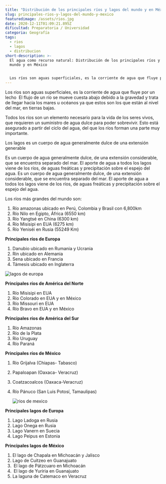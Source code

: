 ```yaml
---
title: "Distribución de los principales ríos y lagos del mundo y en México "
slug: principales-rios-y-lagos-del-mundo-y-mexico
featuredimage: /assets/rios.jpg
date: 2020-12-11T01:09:21.895Z
dificultad: Preparatoria / Universidad
categoria: Geografía
tags:
  - rios
  - lagos
  - distribucion
short-description: >-
  El agua como recurso natural: Distribución de los principales ríos y lagos del
  mundo y en México 


  Los ríos son aguas superficiales, es la corriente de agua que fluye por un lecho
---
```

Los ríos son aguas superficiales, es la corriente de agua que fluye por un lecho  El flujo de un río se mueve cuesta abajo debido a la gravedad y trata de llegar hacia los mares u océanos ya que estos son los que están al nivel del mar, en tierras bajas.

Todos los ríos son un elemento necesario para la vida de los seres vivos, que requieren un suministro de agua dulce para poder sobrevivir. Esto está asegurado a partir del ciclo del agua, del que los ríos forman una parte muy importante.

Los lagos es un cuerpo de agua generalmente dulce de una extensión generable

Es un cuerpo de agua generalmente dulce, de una extensión considerable, que se encuentra separado del mar. El aporte de agua a todos los lagos viene de los ríos, de aguas freáticas y precipitación sobre el espejo del agua. Es un cuerpo de agua generalmente dulce, de una extensión considerable, que se encuentra separado del mar. El aporte de agua a todos los lagos viene de los ríos, de aguas freáticas y precipitación sobre el espejo del agua.

Los ríos más grandes del mundo son:

1. Río amazonas ubicado en Perú, Colombia y Brasil con 6,800km
2. Río Nilo en Egipto, África (6550 km)
3. Río Yangtsé en China (6300 km)
4. Río Misisipi en EUA (6275 km)
5. Río Yeniséi en Rusia (55249 Km)

**Principales ríos de Europa** 

1. Danubio ubicado en Rumania y Ucrania 
2. Rin ubicado en Alemania 
3. Sena ubicado en Francia 
4. Támesis ubicado en Inglaterra 

![lagos de europa ](/assets/lagosdeeuropa.jpg "lagos de europa ")

**Principales ríos de América del Norte**

1. Río Misisipi en EUA 
2. Rio Colorado en EUA y en México
3. Río Missouri en EUA
4. Río Bravo en EUA y en México

**Principales ríos de América del Sur**   

1. Río Amazonas 
2. Río de la Plata
3. Rio Uruguay 
4. Río Paraná

**Principales ríos de México** 

1. Rio Grijalva (Chiapas- Tabasco)
2. Papaloapan (Oaxaca- Veracruz)
3. Coatzacoalcos (Oaxaca-Veracruz)
4. Río Pánuco (San Luis Potosí, Tamaulipas)  

   ![rios de mexico ](/assets/riosdemexico.png "rios de mexico ")

**Principales lagos de Europa**

1. Lago Ladoga en Rusia  
2. Lago Onega en Rusia 
3. Lago Vanern en Suecia 
4. Lago Peipus en Estonia 

**Principales lagos de México**

1. El lago de Chapala en Michoacán y Jalisco 
2. Lago de Cuitzeo en Guanajuato 
3.  El lago de Pátzcuaro en Michoacán
4.  El lago de Yuriria en Guanajuato 
5. La laguna de Catemaco en Veracruz